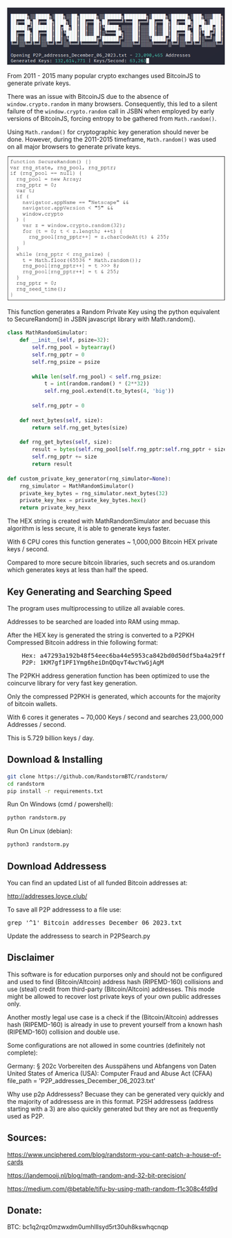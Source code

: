 ![Project Image](screen.png)

From 2011 - 2015 many popular crypto exchanges used BitcoinJS to generate private keys. 

There was an issue with BitcoinJS due to the absence of `window.crypto.random` in many browsers. Consequently, this led to a silent failure of the `window.crypto.random` call in JSBN when employed by early versions of BitcoinJS, forcing entropy to be gathered from `Math.random()`.

Using `Math.random()` for cryptographic key generation should never be done. However, during the 2011-2015 timeframe, `Math.random()` was used on all major browsers to generate private keys.

![Project Image](SecureRandom.png)

This function generates a Random Private Key using the python equivalent to SecureRandom() in JSBN javascript library with Math.random(). 

```python
class MathRandomSimulator:
    def __init__(self, psize=32):
        self.rng_pool = bytearray()
        self.rng_pptr = 0
        self.rng_psize = psize

        while len(self.rng_pool) < self.rng_psize:
            t = int(random.random() * (2**32))
            self.rng_pool.extend(t.to_bytes(4, 'big'))

        self.rng_pptr = 0

    def next_bytes(self, size):
        return self.rng_get_bytes(size)

    def rng_get_bytes(self, size):
        result = bytes(self.rng_pool[self.rng_pptr:self.rng_pptr + size])
        self.rng_pptr += size
        return result

def custom_private_key_generator(rng_simulator=None):
    rng_simulator = MathRandomSimulator()
    private_key_bytes = rng_simulator.next_bytes(32)
    private_key_hex = private_key_bytes.hex()
    return private_key_hexx

```
The HEX string is created with MathRandomSimulator and becuase this algorithm is less secure, it is able to generate keys faster. 

With 6 CPU cores this function generates ~ 1,000,000 Bitcoin HEX private keys / second. 

Compared to more secure bitcoin libraries, such secrets and os.urandom which generates keys at less than half the speed.  

## Key Generating and Searching Speed

The program uses multiprocessing to utilize all avaiable cores.

Addresses to be searched are loaded into RAM using mmap. 

After the HEX key is generated the string is converted to a P2PKH Compressed Bitcoin address in thie following format:

<pre>
    Hex: a47293a192b48f54eec6ba44e5953ca842bd0d50df5ba4a29ff02dd511a43925
    P2P: 1KM7gf1PF1Ymg6heiDnQDqvT4wcYwGjAgM
</pre>

The P2PKH address generation function has been optimized to use the coincurve library for very fast key generation. 

Only the compressed P2PKH is generated, which accounts for the majority of bitcoin wallets. 

With 6 cores it generates ~ 70,000 Keys / second and searches 23,000,000 Addresses / second.

This is 5.729 billion keys / day.

## Download & Installing

```bash
git clone https://github.com/RandstormBTC/randstorm/
cd randstorm
pip install -r requirements.txt
```

Run On Windows (cmd / powershell):
```bash
python randstorm.py
```
Run On Linux (debian):
```bash
python3 randstorm.py
```
## Download Addressess 
You can find an updated List of all funded Bitcoin addresses at:

http://addresses.loyce.club/

To save all P2P addressess to a file use:
<pre>
grep '^1' Bitcoin_addresses_December_06_2023.txt 
</pre>

Update the addressess to search in P2PSearch.py 

## Disclaimer
This software is for education purporses only and should not be configured and used to find (Bitcoin/Altcoin) address hash (RIPEMD-160) collisions and use (steal) credit from third-party (Bitcoin/Altcoin) addresses. This mode might be allowed to recover lost private keys of your own public addresses only.

Another mostly legal use case is a check if the (Bitcoin/Altcoin) addresses hash (RIPEMD-160) is already in use to prevent yourself from a known hash (RIPEMD-160) collision and double use.

Some configurations are not allowed in some countries (definitely not complete):

Germany: § 202c Vorbereiten des Ausspähens und Abfangens von Daten
United States of America (USA): Computer Fraud and Abuse Act (CFAA)
file_path = 'P2P_addresses_December_06_2023.txt'

Why use p2p Addressess? Becuase they can be generated very quickly and the majority of addressess are in this format. P2SH addressess (address starting with a 3) are also quickly generated but they are not as frequently used as P2P. 

## Sources:

 <https://www.unciphered.com/blog/randstorm-you-cant-patch-a-house-of-cards>

 <https://jandemooij.nl/blog/math-random-and-32-bit-precision/>

 <https://medium.com/@betable/tifu-by-using-math-random-f1c308c4fd9d>

## Donate:
BTC: bc1q2rqz0mzwxdm0umhlllsyd5rt30uh8kswhqcnqp
